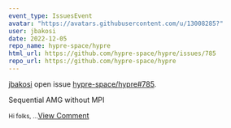 ```yaml
---
event_type: IssuesEvent
avatar: "https://avatars.githubusercontent.com/u/13008285?"
user: jbakosi
date: 2022-12-05
repo_name: hypre-space/hypre
html_url: https://github.com/hypre-space/hypre/issues/785
repo_url: https://github.com/hypre-space/hypre
---
```


<a href='https://github.com/jbakosi' target='_blank'>jbakosi</a> open issue <a href='https://github.com/hypre-space/hypre/issues/785' target='_blank'>hypre-space/hypre#785</a>.

<p>Sequential AMG without MPI</p><small>Hi folks,...</small><a href='https://github.com/hypre-space/hypre/issues/785' target='_blank'>View Comment</a>